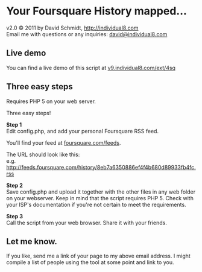 Your Foursquare History mapped...
=

v2.0 &copy; 2011 by David Schmidt, <a href="http://individual8.com">http://individual8.com</a><br />
Email me with questions or any inquiries: <a href="mailto:david@individual8.com">david@individual8.com</a>
  
Live demo
-
You can find a live demo of this script at <a href="http://v9.individual8.com/ext/4sq/">v9.individual8.com/ext/4sq</a>

Three easy steps
-
Requires PHP 5 on your web server.
  
Three easy steps!
  
<b>Step 1</b><br />
Edit config.php, and add your personal Foursquare RSS feed. 

You'll find your feed at <a href="https://foursquare.com/feeds">foursquare.com/feeds</a>.
          
The URL should look like this:<br />
e.g. http://feeds.foursquare.com/history/8eb7a6350886ef4f4b680d89933fb4fc.rss
          
<b>Step 2</b><br />
Save config.php and upload it together with the other files in any web folder on your webserver. Keep in mind that the script requires PHP 5. Check with your ISP's documentation if you're not certain to meet the requirements.
          
<b>Step 3</b><br />
Call the script from your web browser. Share it with your friends.

Let me know.
-
If you like, send me a link of your page to my above email address. I might compile a list of people using the tool at some point and link to you.